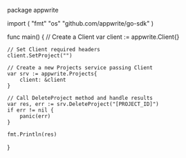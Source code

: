 package appwrite

import (
    "fmt"
    "os"
    "github.com/appwrite/go-sdk"
)

func main() {
    // Create a Client
    var client := appwrite.Client{}

    // Set Client required headers
    client.SetProject("")

    // Create a new Projects service passing Client
    var srv := appwrite.Projects{
        client: &client
    }

    // Call DeleteProject method and handle results
    var res, err := srv.DeleteProject("[PROJECT_ID]")
    if err != nil {
        panic(err)
    }

    fmt.Println(res)
}